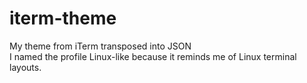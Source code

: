 # iterm-theme
My theme from iTerm transposed into JSON  
I named the profile Linux-like because it reminds me of Linux terminal layouts.<br>
